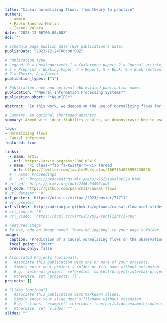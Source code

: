 ```yaml
---
title: "Causal normalizing flows: from theory to practice"
authors:
  - admin
  - Pablo Sanchez-Martin
  - Isabel Valera
date: "2023-12-06T00:00:00Z"
doi: ""

# Schedule page publish date (NOT publication's date).
publishDate: "2023-12-24T00:00:00Z"

# Publication type.
# Legend: 0 = Uncategorized; 1 = Conference paper; 2 = Journal article;
# 3 = Preprint / Working Paper; 4 = Report; 5 = Book; 6 = Book section;
# 7 = Thesis; 8 = Patent
publication_types: ["1"]

# Publication name and optional abbreviated publication name.
publication: "*Neural Information Processing Systems*"
publication_short: "*NeurIPS*"

abstract: "In this work, we deepen on the use of normalizing flows for causal reasoning. Specifically, we first leverage recent results on non-linear ICA to show that causal models are identifiable from observational data given a causal ordering, and thus can be recovered using autoregressive normalizing flows (NFs). Second, we analyze different design and learning choices for causal normalizing flows to capture the underlying causal data-generating process. Third, we describe how to implement the do-operator in causal NFs, and thus, how to answer interventional and counterfactual questions. Finally, in our experiments, we validate our design and training choices through a comprehensive ablation study; compare causal NFs to other approaches for approximating causal models; and empirically demonstrate that causal NFs can be used to address real-world problems, where the presence of mixed discrete-continuous data and partial knowledge on the causal graph is the norm."

# Summary. An optional shortened abstract.
summary: Armed with identifiability results, we demonstraste how to use normalizing flows to capture a causal model and perform causal inference with it.

tags:
- Normalziing flows
- Causal inference
featured: true

links: 
  - name: arXiv
    url: https://arxiv.org/abs/2306.05415
  - name: '<i class="fab fa-twitter"></i> thread'
    url: https://twitter.com/javaloyML/status/1667154628998230020
  # - name: Proceedings
  #   url: https://proceedings.mlr.press/v162/javaloy22a.html
# url_pdf: https://arxiv.org/pdf/2206.04496.pdf
url_code: https://github.com/psanch21/causal-flows
# url_dataset: '#'
url_poster: 'https://nips.cc/virtual/2023/poster/71711'
# url_project: ''
url_slides: 'http://adrianjav.github.io/uploads/causal-flow-oral-slides.pdf'
# url_source: '#'
# url_video: 'https://icml.cc/virtual/2022/spotlight/17492'

# Featured image
# To use, add an image named `featured.jpg/png` to your page's folder. 
image:
  caption: 'Prediction of a causal normalizing flows on the observational and interventional distributions of one variable of the German Credit dataset.'
  focal_point: "Smart"
  preview_only: false

# Associated Projects (optional).
#   Associate this publication with one or more of your projects.
#   Simply enter your project's folder or file name without extension.
#   E.g. `internal-project` references `content/project/internal-project/index.md`.
#   Otherwise, set `projects: []`.
projects: []

# Slides (optional).
#   Associate this publication with Markdown slides.
#   Simply enter your slide deck's filename without extension.
#   E.g. `slides: "example"` references `content/slides/example/index.md`.
#   Otherwise, set `slides: ""`.
slides: ""
---
```


<!-- # Supplementary notes can be added here, including [code and math](https://sourcethemes.com/academic/docs/writing-markdown-latex/). -->

